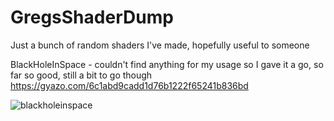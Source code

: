 # GregsShaderDump
Just a bunch of random shaders I've made, hopefully useful to someone


BlackHoleInSpace - couldn't find anything for my usage so I gave it a go, so far so good, still a bit to go though
https://gyazo.com/6c1abd9cadd1d76b1222f65241b836bd

![blackholeinspace](https://github.com/GregHBushnell/GregsShaderDump/assets/21332326/2bbfe207-5c03-4f61-b9aa-0c75a0f9a223)
